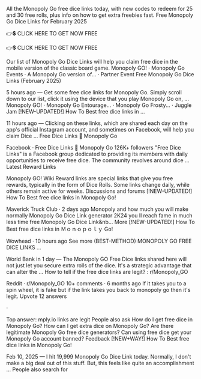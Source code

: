 All the Monopoly Go free dice links today, with new codes to redeem for 25 and 30 free rolls, plus info on how to get extra freebies fast. Free Monopoly Go Dice Links for February 2025

👉💲 CLICK HERE TO GET NOW FREE

👉💲 CLICK HERE TO GET NOW FREE

Our list of Monopoly Go Dice Links will help you claim free dice in the mobile version of the classic board game. ‎Monopoly GO! · ‎Monopoly Go Events · ‎A Monopoly Go version of... · ‎Partner Event Free Monopoly Go Dice Links (February 2025)

5 hours ago — Get some free dice links for Monopoly Go. Simply scroll down to our list, click it using the device that you play Monopoly Go on, ... ‎Monopoly GO! · ‎Monopoly Go Entourage... · ‎Monopoly Go Frosty... · ‎Juggle Jam [!NEW-UPDATED!] How To Best free dice links in ...

11 hours ago — Clicking on these links, which are shared each day on the app's official Instagram account, and sometimes on Facebook, will help you claim Dice ... Free Dice Links 🎲 Monopoly Go

Facebook · Free Dice Links 🎲 Monopoly Go 126K+ followers "Free Dice Links" is a Facebook group dedicated to providing its members with daily opportunities to receive free dice. The community revolves around dice ... Latest Reward Links

Monopoly GO! Wiki Reward links are special links that give you free rewards, typically in the form of Dice Rolls. Some links change daily, while others remain active for weeks. Discussions and forums [!NEW-UPDATED!] How To Best free dice links in Monopoly Go!

Maverick Truck Club · 2 days ago Monopoly and how much you will make normally Monopoly Go Dice Link generator 2K24 you ll reach fame in much less time free Monopoly Go Dice Link&nb...
More [!NEW-UPDATED!] How To Best free dice links in Ｍｏｎｏｐｏｌｙ Go!

Wowhead · 10 hours ago See more (BEST-METHOD) MONOPOLY GO FREE DICE LINKS ...

World Bank in 1 day — The Monopoly GO Free Dice links shared here will not just let you secure extra rolls of the dice. It's a strategic advantage that can alter the ... How to tell if the free dice links are legit? : r/Monopoly_GO

Reddit · r/Monopoly_GO 10+ comments · 6 months ago If it takes you to a spin wheel, it is fake but if the link takes you back to monopoly go then it's legit. Upvote 12 answers

·

Top answer: mply.io links are legit People also ask How do I get free dice in Monopoly Go? How can I get extra dice on Monopoly Go? Are there legitimate Monopoly Go free dice generators? Can using free dice get your Monopoly Go account banned? Feedback [!NEW+WAY!] How To Best free dice links in Monopoly Go!

Feb 10, 2025 — I hit 19,999 Monopoly Go Dice Link today. Normally, I don't make a big deal out of this stuff. But, this feels like quite an accomplishment ... People also search for
